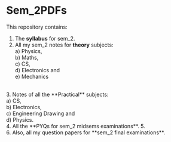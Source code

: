 # Sem_2PDFs
This repository contains:
1. The **syllabus** for sem_2.
2. All my sem_2 notes for **theory** subjects: 
  <br />a) Physics, 
  <br /> b) Maths,
  <br />c) CS,
  <br />d) Electronics and
  <br />e) Mechanics 
  <br />
3. Notes of all the **Practical** subjects:
  <br />a) CS,
  <br />b) Electronics, 
  <br />c) Engineering Drawing and
 <br /> d) Physics.
 <br />
4. All the **PYQs for sem_2 midsems examinations**.
5. <br />
6. Also, all my question papers for **sem_2 final examinations**.

